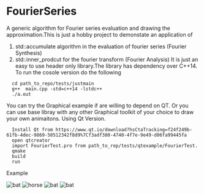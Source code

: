 # FourierSeries
A generic algorithm for Fourier series evaluation and drawing the approximation.This is just a hobby project to demonstate an application of 
1) std::accumulate algorithm in the evaluation of fourier series (Fourier Synthesis)
2) std::inner_prodcut for the fourier transform (Fourier Analysis)
It is just an easy to use header only library.The library has dependency over C++14.
To run the cosole version do the following
```
  cd path_to_repo/tests/justmain
  g++  main.cpp -std=c++14 -lstdc++
  ./a.out
```

You can try the Graphical example if are willing to depend on QT. Or you can use base libray with any other Graphical toolkit of your choice to draw your own animaitons.
Using Qt Version.
```
  Install Qt from https://www.qt.io/download?hsCtaTracking=f24f249b-61fb-4dec-9869-50512342f8d9%7Cf3adf380-4740-4f7e-9e49-d06fa99445fa
  open qtcreator 
  import FourierTest.pro from path_to_rep/tests/qtexample/FourierTest.
  qmake
  build 
  run
 ``` 
 Example
 
![bat](https://github.com/abhilashraju/FourierSeries/blob/master/demo/bat.gif) ![horse](https://github.com/abhilashraju/FourierSeries/blob/master/demo/horse.gif)
![bat](https://github.com/abhilashraju/FourierSeries/blob/master/demo/dude.gif) ![bat](https://github.com/abhilashraju/FourierSeries/blob/master/demo/hand.gif)
